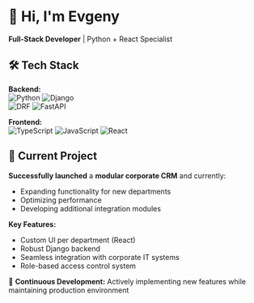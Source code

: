 # 👋 Hi, I'm Evgeny

**Full-Stack Developer** | Python + React Specialist

## 🛠️ Tech Stack
**Backend:**  
![Python](https://img.shields.io/badge/-Python-3776AB?logo=python&logoColor=white) 
![Django](https://img.shields.io/badge/-Django-092E20?logo=django)  
![DRF](https://img.shields.io/badge/-Django_REST-ff1709) 
![FastAPI](https://img.shields.io/badge/-FastAPI-009688?logo=fastapi)  

**Frontend:**  
![TypeScript](https://img.shields.io/badge/-TypeScript-3178C6?logo=typescript&logoColor=white)
![JavaScript](https://img.shields.io/badge/-JavaScript-F7DF1E?logo=javascript) 
![React](https://img.shields.io/badge/-React-61DAFB?logo=react)  

## 🚀 Current Project
**Successfully launched** a **modular corporate CRM** and currently:
- Expanding functionality for new departments
- Optimizing performance
- Developing additional integration modules

**Key Features:**
- Custom UI per department (React)
- Robust Django backend
- Seamless integration with corporate IT systems
- Role-based access control system

🔧 **Continuous Development:** Actively implementing new features while maintaining production environment
